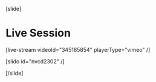 [slide]
# Live Session

[live-stream videoId="345185854" playerType="vimeo" /]

[slido id="nvcd2302" /]

[/slide]